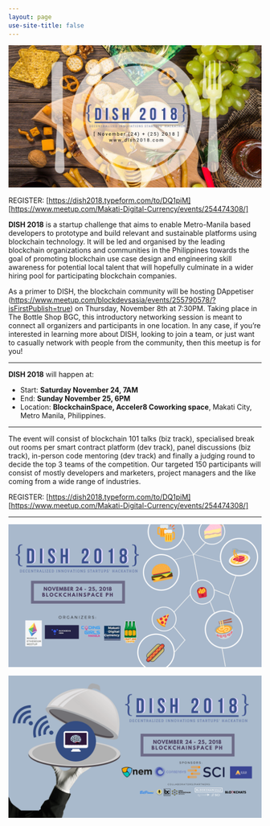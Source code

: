 ```yaml
---
layout: page
use-site-title: false
---
```


![Poster](/img/dish.jpg)

REGISTER: 
[https://dish2018.typeform.com/to/DQ1piM]
[https://www.meetup.com/Makati-Digital-Currency/events/254474308/]

**DISH 2018** is a startup challenge that aims to enable Metro-Manila based developers to prototype and build relevant and sustainable platforms using blockchain technology.  It will be led and organised by the leading blockchain organizations and communities in the Philippines towards the goal of promoting blockchain use case design and engineering skill awareness for potential local talent that will hopefully culminate in a wider hiring pool for participating blockchain companies.  

As a primer to DISH, the blockchain community will be hosting DAppetiser (https://www.meetup.com/blockdevsasia/events/255790578/?isFirstPublish=true) on Thursday, November 8th at 7:30PM. Taking place in The Bottle Shop BGC, this introductory networking session is meant to connect all organizers and participants in one location. In any case, if you’re interested in learning more about DISH, looking to join a team, or just want to casually network with people from the community, then this meetup is for you! 

***

**DISH 2018** will happen at:
- Start: **Saturday November 24, 7AM** 
- End: **Sunday November 25, 6PM** 
- Location: **BlockchainSpace, Acceler8 Coworking space**, Makati City, Metro Manila, Philippines. 

***

The event will consist of blockchain 101 talks (biz track), specialised break out rooms per smart contract platform (dev track), panel discussions (biz track), in-person code mentoring (dev track) and finally a judging round to decide the top 3 teams of the competition. Our targeted 150 participants will consist of mostly developers and marketers, project managers and the like coming from a wide range of industries.

REGISTER: 
[https://dish2018.typeform.com/to/DQ1piM]
[https://www.meetup.com/Makati-Digital-Currency/events/254474308/]
   
***

![Poster](/img/organisers.png)

![Poster](/img/sponsors.png)
